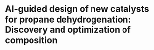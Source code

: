 # AI-guided design of new catalysts for propane dehydrogenation: Discovery and optimization of composition 
